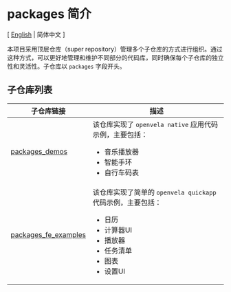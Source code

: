 # packages 简介

\[ [English](README.md) | 简体中文 \]

本项目采用顶层仓库（super repository）管理多个子仓库的方式进行组织。通过这种方式，可以更好地管理和维护不同部分的代码库，同时确保每个子仓库的独立性和灵活性。子仓库以 `packages` 字段开头。

## 子仓库列表

| 子仓库链接                                                   | 描述                                                         |
| ------------------------------------------------------------ | ------------------------------------------------------------ |
| [packages_demos](../../../../open-vela/packages_demos)       | 该仓库实现了 `openvela native` 应用代码示例，主要包括：<ul><li>音乐播放器</li><li>智能手环</li><li>自行车码表</li></ul> |
| [packages_fe_examples](../../../../open-vela/packages_fe_examples) | 该仓库实现了简单的 `openvela quickapp` 代码示例，主要包括：<ul><li>日历</li><li>计算器UI</li><li>播放器</li><li>任务清单</li><li>图表</li><li>设置UI</li></ul> |
